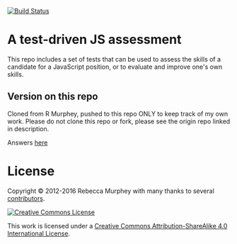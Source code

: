 [![Build Status](https://travis-ci.org/rmurphey/js-assessment.svg?branch=master)](https://travis-ci.org/rmurphey/js-assessment)

# A test-driven JS assessment

This repo includes a set of tests that can be used to assess the skills of
a candidate for a JavaScript position, or to evaluate and improve one's own
skills.

## Version on this repo
Cloned from R Murphey, pushed to this repo ONLY to keep track of my own work. Please do not clone this repo or fork, please see the origin repo linked in description.

Answers [here](https://github.com/rmurphey/js-assessment-answers)

# License

Copyright &copy; 2012-2016 Rebecca Murphey with many thanks to several
[contributors](https://github.com/rmurphey/js-assessment/graphs/contributors).

<a rel="license" href="http://creativecommons.org/licenses/by-sa/4.0/"><img alt="Creative Commons License" style="border-width:0" src="https://i.creativecommons.org/l/by-sa/4.0/88x31.png" /></a>

This work is licensed under a <a rel="license" href="http://creativecommons.org/licenses/by-sa/4.0/">Creative Commons Attribution-ShareAlike 4.0 International License</a>.
